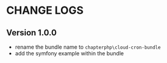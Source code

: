 CHANGE LOGS
===

## Version 1.0.0
- rename the bundle name to `chapterphp\cloud-cron-bundle`
- add the symfony example within the bundle
